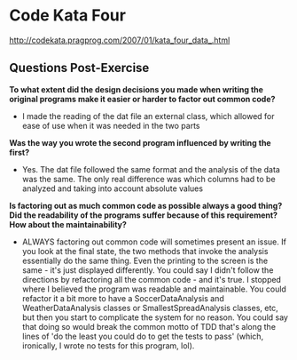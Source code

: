 Code Kata Four
==========
http://codekata.pragprog.com/2007/01/kata_four_data_.html

Questions Post-Exercise
---------
**To what extent did the design decisions you made when writing the original programs make it easier or harder to factor out common code?**
 - I made the reading of the dat file an external class, which allowed for ease of use when it was needed in the two parts

**Was the way you wrote the second program influenced by writing the first?**
 - Yes. The dat file followed the same format and the analysis of the data was the same. The only real difference was which columns had to be analyzed and taking into account absolute values

**Is factoring out as much common code as possible always a good thing? Did the readability of the programs suffer because of this requirement? How about the maintainability?**
 - ALWAYS factoring out common code will sometimes present an issue. If you look at the final state, the two methods that invoke the analysis essentially do the same thing. Even the printing to the screen is the same - it's just displayed differently. You could say I didn't follow the directions by refactoring all the common code - and it's true. I stopped where I believed the program was readable and maintainable. You could refactor it a bit more to have a SoccerDataAnalysis and WeatherDataAnalysis classes or SmallestSpreadAnalysis classes, etc, but then you start to complicate the system for no reason. You could say that doing so would break the common motto of TDD that's along the lines of 'do the least you could do to get the tests to pass' (which, ironically, I wrote no tests for this program, lol).

